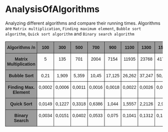 # AnalysisOfAlgorithms
Analyzing different algorithms and compare their running times. Algorithms are `Matrix multiplication`, `Finding maximum element`, `Bubble sort algorithm`, `Quick sort algorithm` and `Binary search algorithm`



<style type="text/css">
.tg  {border-collapse:collapse;border-spacing:0;}
.tg td{font-family:Arial, sans-serif;font-size:14px;padding:10px 5px;border-style:solid;border-width:1px;overflow:hidden;word-break:normal;}
.tg th{font-family:Arial, sans-serif;font-size:14px;font-weight:normal;padding:10px 5px;border-style:solid;border-width:1px;overflow:hidden;word-break:normal;}
.tg .tg-baqh{text-align:center;vertical-align:top}
.tg .tg-pykm{font-weight:bold;background-color:#9b9b9b;text-align:center;vertical-align:top}
</style>
<table class="tg">
  <tr>
    <th class="tg-pykm">Algorithms /n</th>
    <th class="tg-pykm">100</th>
    <th class="tg-pykm">300</th>
    <th class="tg-pykm">500</th>
    <th class="tg-pykm">700</th>
    <th class="tg-pykm">900</th>
    <th class="tg-pykm">1100</th>
    <th class="tg-pykm">1300</th>
    <th class="tg-pykm">1500</th>
    <th class="tg-pykm">1700</th>
    <th class="tg-pykm">1900</th>
    <th class="tg-pykm">2100</th>
    <th class="tg-pykm">2300</th>
    <th class="tg-pykm">2500</th>
  </tr>
  <tr>
    <td class="tg-pykm">Matrix<br>  Multiplication</td>
    <td class="tg-baqh">5</td>
    <td class="tg-baqh">135</td>
    <td class="tg-baqh">701</td>
    <td class="tg-baqh">2004</td>
    <td class="tg-baqh">7154</td>
    <td class="tg-baqh">11935</td>
    <td class="tg-baqh">23768</td>
    <td class="tg-baqh">41761</td>
    <td class="tg-baqh">61117</td>
    <td class="tg-baqh">87015</td>
    <td class="tg-baqh">121674</td>
    <td class="tg-baqh">161623</td>
    <td class="tg-baqh">213651</td>
  </tr>
  <tr>
    <td class="tg-pykm">Bubble Sort</td>
    <td class="tg-baqh">0,21</td>
    <td class="tg-baqh">1,909</td>
    <td class="tg-baqh">5,359</td>
    <td class="tg-baqh">10,45</td>
    <td class="tg-baqh">17,125</td>
    <td class="tg-baqh">26,262</td>
    <td class="tg-baqh">37,247</td>
    <td class="tg-baqh">50,435</td>
    <td class="tg-baqh">64,702</td>
    <td class="tg-baqh">79,882</td>
    <td class="tg-baqh">104,932</td>
    <td class="tg-baqh">123,787</td>
    <td class="tg-baqh">156,053</td>
  </tr>
  <tr>
    <td class="tg-pykm">Finding Max.<br>  Element</td>
    <td class="tg-baqh">0,0002</td>
    <td class="tg-baqh">0,0006</td>
    <td class="tg-baqh">0,0011</td>
    <td class="tg-baqh">0,0016</td>
    <td class="tg-baqh">0,0018</td>
    <td class="tg-baqh">0,0022</td>
    <td class="tg-baqh">0,0026</td>
    <td class="tg-baqh">0,0031</td>
    <td class="tg-baqh">0,0035</td>
    <td class="tg-baqh">0,0038</td>
    <td class="tg-baqh">0,0042</td>
    <td class="tg-baqh">0,0047</td>
    <td class="tg-baqh">0,0051</td>
  </tr>
  <tr>
    <td class="tg-pykm">Quick Sort</td>
    <td class="tg-baqh">0,0149</td>
    <td class="tg-baqh">0,1227</td>
    <td class="tg-baqh">0,3318</td>
    <td class="tg-baqh">0,6386</td>
    <td class="tg-baqh">1,044</td>
    <td class="tg-baqh">1,5557</td>
    <td class="tg-baqh">2,2126</td>
    <td class="tg-baqh">2,942</td>
    <td class="tg-baqh">3,7464</td>
    <td class="tg-baqh">4,7001</td>
    <td class="tg-baqh">5,766</td>
    <td class="tg-baqh">6,881</td>
    <td class="tg-baqh">8,143</td>
  </tr>
  <tr>
    <td class="tg-pykm">Binary Search</td>
    <td class="tg-baqh">0,0034</td>
    <td class="tg-baqh">0,0151</td>
    <td class="tg-baqh">0,0402</td>
    <td class="tg-baqh">0,0533</td>
    <td class="tg-baqh">0,075</td>
    <td class="tg-baqh">0,1041</td>
    <td class="tg-baqh">0,1312</td>
    <td class="tg-baqh">0,1497</td>
    <td class="tg-baqh">0,1732</td>
    <td class="tg-baqh">0,2038</td>
    <td class="tg-baqh">0,2198</td>
    <td class="tg-baqh">0,2382</td>
    <td class="tg-baqh">0,2545</td>
  </tr>
</table>
